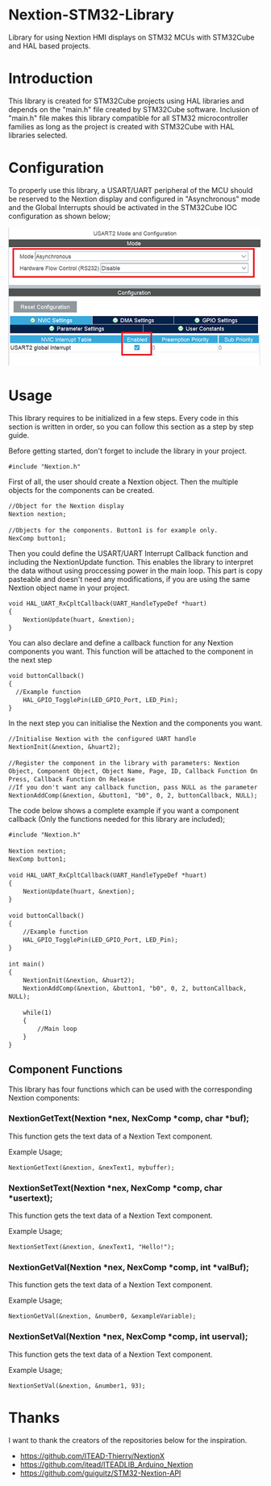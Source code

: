 # Nextion-STM32-Library
Library for using Nextion HMI displays on STM32 MCUs with STM32Cube and HAL based projects. 

# Introduction
This library is created for STM32Cube projects using HAL libraries and depends on the "main.h" file created by STM32Cube software. Inclusion of "main.h" file makes this library compatible for all STM32 microcontroller families as long as the project is created with STM32Cube with HAL libraries selected. 

# Configuration
To properly use this library, a USART/UART peripheral of the MCU should be reserved to the Nextion display and configured in "Asynchronous" mode and the Global Interrupts should be activated in the STM32Cube IOC configuration as shown below;

![](img/USARTConfig.png)
# Usage

This library requires to be initialized in a few steps. Every code in this section is written in order, so you can follow this section as a step by step guide. 

Before getting started, don't forget to include the library in your project.
```
#include "Nextion.h"
```


First of all, the user should create a Nextion object. Then the multiple objects for the components can be created. 
```
//Object for the Nextion display
Nextion nextion;

//Objects for the components. Button1 is for example only. 
NexComp button1;
```


Then you could define the USART/UART Interrupt Callback function and including the NextionUpdate function. This enables the library to interpret the data without using proccessing power in the main loop. This part is copy pasteable and doesn't need any modifications, if you are using the same Nextion object name in your project. 
```
void HAL_UART_RxCpltCallback(UART_HandleTypeDef *huart)
{
	NextionUpdate(huart, &nextion);
}
```


You can also declare and define a callback function for any Nextion components you want. This function will be attached to the component in the next step
```
void buttonCallback()
{
  //Example function
	HAL_GPIO_TogglePin(LED_GPIO_Port, LED_Pin);
}
```


In the next step you can initialise the Nextion and the components you want. 
```
//Initialise Nextion with the configured UART handle
NextionInit(&nextion, &huart2);

//Register the component in the library with parameters: Nextion Object, Component Object, Object Name, Page, ID, Callback Function On Press, Callback Function On Release
//If you don't want any callback function, pass NULL as the parameter
NextionAddComp(&nextion, &button1, "b0", 0, 2, buttonCallback, NULL);
```
The code below shows a complete example if you want a component callback (Only the functions needed for this library are included);
```
#include "Nextion.h"

Nextion nextion; 
NexComp button1;

void HAL_UART_RxCpltCallback(UART_HandleTypeDef *huart)
{
	NextionUpdate(huart, &nextion);
}

void buttonCallback()
{
	//Example function
	HAL_GPIO_TogglePin(LED_GPIO_Port, LED_Pin);
}

int main()
{
	NextionInit(&nextion, &huart2);
	NextionAddComp(&nextion, &button1, "b0", 0, 2, buttonCallback, NULL);
	
	while(1)
	{
		//Main loop
	}
}
```


## Component Functions

This library has four functions which can be used with the corresponding Nextion components:

 ### NextionGetText(Nextion *nex, NexComp *comp, char *buf);

This function gets the text data of a Nextion Text component. 

Example Usage;
```
NextionGetText(&nextion, &nexText1, mybuffer);
```

 ### NextionSetText(Nextion *nex, NexComp *comp, char *usertext);

This function gets the text data of a Nextion Text component. 

Example Usage;
```
NextionSetText(&nextion, &nexText1, "Hello!");
```

 ### NextionGetVal(Nextion *nex, NexComp *comp, int *valBuf);

This function gets the text data of a Nextion Text component. 

Example Usage;
```
NextionGetVal(&nextion, &number0, &exampleVariable);
```

 ### NextionSetVal(Nextion *nex, NexComp *comp, int userval);

This function gets the text data of a Nextion Text component. 

Example Usage;
```
NextionSetVal(&nextion, &number1, 93);
```



# Thanks
I want to thank the creators of the repositories below for the inspiration. 

- https://github.com/ITEAD-Thierry/NextionX
- https://github.com/itead/ITEADLIB_Arduino_Nextion
- https://github.com/guiguitz/STM32-Nextion-API
